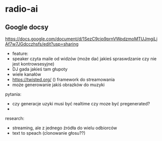 # radio-ai

## Google docsy
https://docs.google.com/document/d/1SezC9cjp9prnVWpdzmoMTUJmgiLjAf7w7JGdcczhsfs/edit?usp=sharing

- feature:
- speaker czyta maile od widzów (może dać jakieś spraswdzanie czy nie jest kontrowsesyjne)
- DJ gada jakieś tam głupoty
- wiele kanałów
- <https://twisted.org/> () framework do streamowania
- może generowanie jakiś obrazków do muzyki

pytania:

- czy generacje uzyki musi być realtime czy moze być pregenerated?
-  

research:

- streaming, ale z jednego źródła do wielu odbiorców
- text to speach (clonowanie głosu??)


